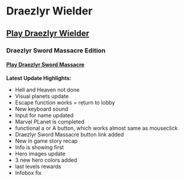 # Draezlyr Wielder

## [Play Draezlyr Wielder](https://deesdav.github.io/draezlyr-wielder/)

### Draezlyr Sword Massacre Edition

#### [Play Draezlyr Sword Massacre](https://deesdav.github.io/draezlyr/)

**Latest Update Highlights:**

- Hell and Heaven not done
- Visual planets update
- Escape function works = return to lobby
- New keyboard sound
- Input for name updated
- Marvel PLanet is completed
- functional a or A button, which works almost same as mouseclick
- Draezlyr Sword Massacre button link added
- New in game story recap
- Info is showing first
- Hero images update
- 3 new hero colors added
- last levels rewards
- Infobox fix

